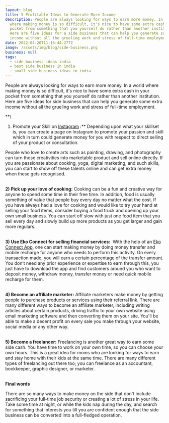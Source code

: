 ```yaml
---
layout: blog
title: 5 Profitable Ideas to Generate More Income
description: People are always looking for ways to earn more money. In a world
  where making money is so difficult, it's nice to have some extra cash in your
  pocket from something that you yourself do rather than another institution.
  Here are five ideas for a side business that can help you generate some extra
  income without all the grueling work and stress of full-time employment.
date: 2022-04-20T11:16:44.277Z
image: /assets/img/blog/side-business.png
business: null
tags:
  - side business ideas india
  - best side business in india
  - small side business ideas in india
---
```

People are always looking for ways to earn more money. In a world where making money is so difficult, it's nice to have some extra cash in your pocket from something that you yourself do rather than another institution. Here are five ideas for side business that can help you generate some extra income without all the grueling work and stress of full-time employment.

**\
1) Promote your Skill on [Instagram](https://www.instagram.com/) :** Depending upon what your skillset is, you can create a page on Instagram to promote your passion and skill which in turn could generate money for you with respect to direct selling of your product or consultation.

People who love to create arts such as painting, drawing, and photography can turn those creativities into marketable product and sell online directly. If you are passionate about cooking, yoga, digital marketing, and such skills, you can start to show off these talents online and can get extra money when these gets recognised.

**\
2) Pick up your love of cooking:** Cooking can be a fun and creative way for anyone to spend some time in their free time. In addition, food is usually something of value that people buy every day no matter what the cost. If you have always had a love for cooking and would like to try your hand at selling your food items, consider buying a food truck and opening up your own small business. You can start off slow with just one food item that you sell every day and slowly build up more products as you get larger and gain more regulars.

**\
3) Use Eko Connect for selling financial services:**  With the help of an [Eko Connect App](https://play.google.com/store/apps/details?id=in.eko.connect), one can start making money by doing money transfer and mobile recharge for anyone who needs to perform this activity. On every transaction made, you will earn a certain percentage of the transfer amount. You don’t need any prior experience or expertise to earn through this, you just have to download the app and find customers around you who want to deposit money, withdraw money, transfer money or need quick mobile recharge for them.

**\
4) Become an affiliate marketer:** Affiliate marketers make money by getting people to purchase products or services using their referral link. There are many different ways to become an affiliate marketer, including writing articles about certain products, driving traffic to your own website using email marketing software and then converting them on your site. You'll be able to make a decent profit on every sale you make through your website, social media or any other way. 

**\
5) Become a freelancer:** Freelancing is another great way to earn some side cash. You have time to work on your own time, so you can choose your own hours. This is a great idea for moms who are looking for ways to earn and stay home with their kids at the same time. There are many different types of freelancing out there too; you can freelance as an accountant, bookkeeper, graphic designer, or marketer.

**\
Final words**

There are so many ways to make money on the side that don't include sacrificing your full-time job security or creating a lot of stress in your life. Take some time at night, or while the kids nap during the day, and search for something that interests you till you are confident enough that the side business can be converted into a full-fledged operation.